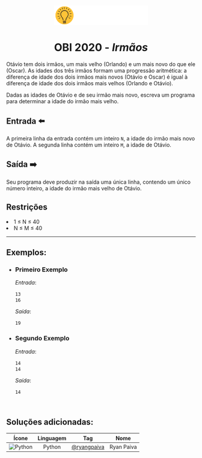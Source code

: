 <p align="center">
  <img width="250px" src="../../../docs/imagens/obi/logo-obi2021.svg"/> 
</p>

 <h1 align="center" style="font-weight: bold">OBI 2020 - <span style="font-style: italic"> Irmãos</span></h1>

Otávio tem dois irmãos, um mais velho (Orlando) e um mais novo do que ele (Oscar). As idades dos três irmãos formam uma progressão aritmética: a diferença de idade dos dois irmãos mais novos (Otávio e Oscar) é igual à diferença de idade dos dois irmãos mais velhos (Orlando e Otávio).

Dadas as idades de Otávio e de seu irmão mais novo, escreva um programa para determinar a idade do irmão mais velho.

## Entrada ⬅️ 
A primeira linha da entrada contém um inteiro `N`, a idade do irmão mais novo de Otávio. A segunda linha contém um inteiro `M`, a idade de Otávio.

## Saída ➡️
Seu programa deve produzir na saída uma única linha, contendo um único número inteiro, a idade do irmão mais velho de Otávio.

## Restrições
<li> 1 ≤ N ≤ 40</li>
<li> N ≤ M ≤ 40</li>


---
## Exemplos:

- ### Primeiro Exemplo
  *Entrada*:
  ```
  13
  16
  ```
  *Saída*:
  ```
  19
  ```
- ### Segundo Exemplo
  *Entrada*:
  ```
  14
  14
  ```
  *Saída*:
  ```
  14
  ```

<br/>

## Soluções adicionadas:
| Ícone | Linguagem | Tag | Nome |
|:---:|:---:|:---:|:---:|
| <img width="100px" alt="Python" src="../../../docs/recursos/ícones/python.svg"> | Python | [@ryangpaiva](https://github.com/ryangpaiva) | Ryan Paiva |
